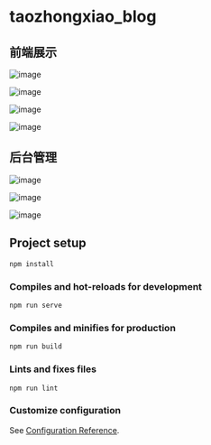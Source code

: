 # taozhongxiao_blog

## 前端展示
![image](https://user-images.githubusercontent.com/69794676/110360628-ef5a4200-8079-11eb-9dd0-776a447953e9.png)

![image](https://user-images.githubusercontent.com/69794676/110360725-0bf67a00-807a-11eb-82e0-6cfef9279da2.png)

![image](https://user-images.githubusercontent.com/69794676/110360837-36483780-807a-11eb-9bcb-70af0120d5ff.png)

![image](https://user-images.githubusercontent.com/69794676/110360901-4a8c3480-807a-11eb-95ca-3fd9b2163538.png)

## 后台管理
![image](https://user-images.githubusercontent.com/69794676/110361013-698ac680-807a-11eb-98ea-68d76cc63da5.png)

![image](https://user-images.githubusercontent.com/69794676/110361113-89ba8580-807a-11eb-869b-1e1c837d2b2e.png)

![image](https://user-images.githubusercontent.com/69794676/110361151-96d77480-807a-11eb-8d59-d1ff1519e2d7.png)


## Project setup
```
npm install
```

### Compiles and hot-reloads for development
```
npm run serve
```

### Compiles and minifies for production
```
npm run build
```

### Lints and fixes files
```
npm run lint
```

### Customize configuration
See [Configuration Reference](https://cli.vuejs.org/config/).
